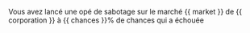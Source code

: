 Vous avez lancé une opé de sabotage sur le marché {{ market }} de {{ corporation }} à {{ chances }}% de chances qui a échouée
